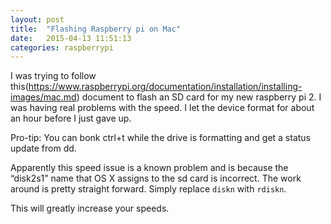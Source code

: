 ```yaml
---
layout: post
title:  "Flashing Raspberry pi on Mac"
date:   2015-04-13 11:51:13
categories: raspberrypi
---
```


I was trying to follow this(https://www.raspberrypi.org/documentation/installation/installing-images/mac.md) document to flash an SD card for my new raspberry pi 2.  I was having real problems with the speed.  I let the device format for about an hour before I just gave up.

Pro-tip: You can bonk ctrl+t while the drive is formatting and get a status update from dd.

Apparently this speed issue is a known problem and is because the “disk2s1” name that OS X assigns to the sd card is incorrect.  The work around is pretty straight forward.  Simply replace `diskn` with `rdiskn`.

This will greatly increase your speeds.
